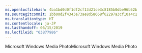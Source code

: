 ```yaml
---
ms.openlocfilehash: 4ba1bd0d0f1df2cf13d21ce3c8185b0dbe96b52b
ms.sourcegitcommit: 1bb00d2f4343e73ae8d58668f02297a3cf10a4c1
ms.translationtype: HT
ms.contentlocale: ja-JP
ms.lasthandoff: 06/15/2019
ms.locfileid: "63877986"
---
```

<span data-ttu-id="1f131-101">Microsoft Windows Media Photo</span><span class="sxs-lookup"><span data-stu-id="1f131-101">Microsoft Windows Media Photo</span></span>